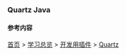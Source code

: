 ### Quartz Java

#### 


#### 参考内容



[首页](../../../README.md) > [学习总览](../../../introduction/studyCatalogList.md) > [开发用插件](../DevelopmentPlugin.md) > [Quartz](Quartz.md)
